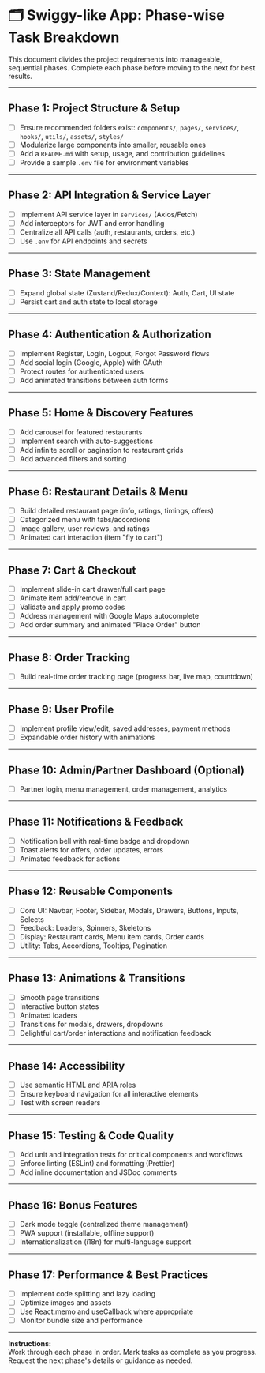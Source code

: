# 🗂️ Swiggy-like App: Phase-wise Task Breakdown

This document divides the project requirements into manageable, sequential phases. Complete each phase before moving to the next for best results.

---

## **Phase 1: Project Structure & Setup**

- [ ] Ensure recommended folders exist: `components/`, `pages/`, `services/`, `hooks/`, `utils/`, `assets/`, `styles/`
- [ ] Modularize large components into smaller, reusable ones
- [ ] Add a `README.md` with setup, usage, and contribution guidelines
- [ ] Provide a sample `.env` file for environment variables

---

## **Phase 2: API Integration & Service Layer**

- [ ] Implement API service layer in `services/` (Axios/Fetch)
- [ ] Add interceptors for JWT and error handling
- [ ] Centralize all API calls (auth, restaurants, orders, etc.)
- [ ] Use `.env` for API endpoints and secrets

---

## **Phase 3: State Management**

- [ ] Expand global state (Zustand/Redux/Context): Auth, Cart, UI state
- [ ] Persist cart and auth state to local storage

---

## **Phase 4: Authentication & Authorization**

- [ ] Implement Register, Login, Logout, Forgot Password flows
- [ ] Add social login (Google, Apple) with OAuth
- [ ] Protect routes for authenticated users
- [ ] Add animated transitions between auth forms

---

## **Phase 5: Home & Discovery Features**

- [ ] Add carousel for featured restaurants
- [ ] Implement search with auto-suggestions
- [ ] Add infinite scroll or pagination to restaurant grids
- [ ] Add advanced filters and sorting

---

## **Phase 6: Restaurant Details & Menu**

- [ ] Build detailed restaurant page (info, ratings, timings, offers)
- [ ] Categorized menu with tabs/accordions
- [ ] Image gallery, user reviews, and ratings
- [ ] Animated cart interaction (item "fly to cart")

---

## **Phase 7: Cart & Checkout**

- [ ] Implement slide-in cart drawer/full cart page
- [ ] Animate item add/remove in cart
- [ ] Validate and apply promo codes
- [ ] Address management with Google Maps autocomplete
- [ ] Add order summary and animated "Place Order" button

---

## **Phase 8: Order Tracking**

- [ ] Build real-time order tracking page (progress bar, live map, countdown)

---

## **Phase 9: User Profile**

- [ ] Implement profile view/edit, saved addresses, payment methods
- [ ] Expandable order history with animations

---

## **Phase 10: Admin/Partner Dashboard (Optional)**

- [ ] Partner login, menu management, order management, analytics

---

## **Phase 11: Notifications & Feedback**

- [ ] Notification bell with real-time badge and dropdown
- [ ] Toast alerts for offers, order updates, errors
- [ ] Animated feedback for actions

---

## **Phase 12: Reusable Components**

- [ ] Core UI: Navbar, Footer, Sidebar, Modals, Drawers, Buttons, Inputs, Selects
- [ ] Feedback: Loaders, Spinners, Skeletons
- [ ] Display: Restaurant cards, Menu item cards, Order cards
- [ ] Utility: Tabs, Accordions, Tooltips, Pagination

---

## **Phase 13: Animations & Transitions**

- [ ] Smooth page transitions
- [ ] Interactive button states
- [ ] Animated loaders
- [ ] Transitions for modals, drawers, dropdowns
- [ ] Delightful cart/order interactions and notification feedback

---

## **Phase 14: Accessibility**

- [ ] Use semantic HTML and ARIA roles
- [ ] Ensure keyboard navigation for all interactive elements
- [ ] Test with screen readers

---

## **Phase 15: Testing & Code Quality**

- [ ] Add unit and integration tests for critical components and workflows
- [ ] Enforce linting (ESLint) and formatting (Prettier)
- [ ] Add inline documentation and JSDoc comments

---

## **Phase 16: Bonus Features**

- [ ] Dark mode toggle (centralized theme management)
- [ ] PWA support (installable, offline support)
- [ ] Internationalization (i18n) for multi-language support

---

## **Phase 17: Performance & Best Practices**

- [ ] Implement code splitting and lazy loading
- [ ] Optimize images and assets
- [ ] Use React.memo and useCallback where appropriate
- [ ] Monitor bundle size and performance

---

**Instructions:**  
Work through each phase in order. Mark tasks as complete as you progress.  
Request the next phase's details or guidance as needed.
